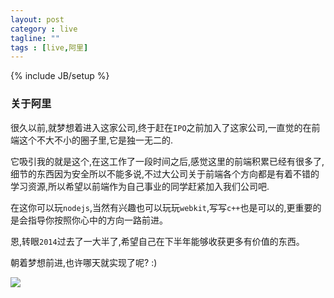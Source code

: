 ```yaml
---
layout: post
category : live
tagline: ""
tags : [live,阿里]
---
```

{% include JB/setup %}

### 关于阿里

很久以前,就梦想着进入这家公司,终于赶在`IPO`之前加入了这家公司,一直觉的在前端这个不大不小的圈子里,它是独一无二的.

它吸引我的就是这个,在这工作了一段时间之后,感觉这里的前端积累已经有很多了,细节的东西因为安全所以不能多说,不过大公司关于前端各个方向都是有着不错的学习资源,所以希望以前端作为自己事业的同学赶紧加入我们公司吧.

在这你可以玩`nodejs`,当然有兴趣也可以玩玩`webkit`,写写`c++`也是可以的,更重要的是会指导你按照你心中的方向一路前进。

恩,转眼`2014`过去了一大半了,希望自己在下半年能够收获更多有价值的东西。

朝着梦想前进,也许哪天就实现了呢? :)

<img src="{{ ASSET_PATH }}bootstrap-3/img/ali-bg.jpg">